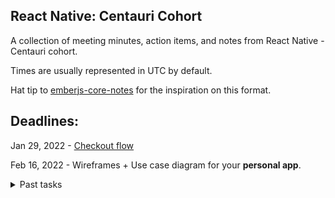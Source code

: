 ## React Native: Centauri Cohort

A collection of meeting minutes, action items, and notes from React Native - Centauri cohort.

Times are usually represented in UTC by default.

Hat tip to [emberjs-core-notes](https://github.com/emberjs/core-notes) for the inspiration on this format.

## Deadlines:
  Jan 29, 2022 - [Checkout flow](/react-native/action-items/2022-01/2022-01-15.md)

  Feb 16, 2022 - Wireframes + Use case diagram for your **personal app**.

<details>
  <summary>Past tasks</summary>
  
  - Jan 6, 2022 - [Running simulator](/react-native/action-items/2022-01/2022-01-02.md)
  - Jan 10, 2022 - [Characters Remaining](/react-native/action-items/2022-01/2022-01-04.md)
  - Jan 16, 2022 - [Navigation](/react-native/action-items/2022-01/2022-01-13.md)
  - Jan 23, 2022 - [Delete Email from List](/react-native/action-items/2022-01/2022-01-15.md)
</details>
